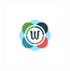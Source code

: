 <p align="center">
  <img src="https://github.com/Workalu/DesafioUm/blob/main/LogoWorkalu.png" width="100" />
</p>


